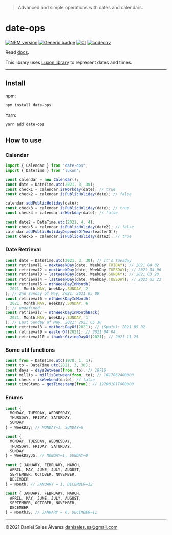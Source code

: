 > Advanced and simple operations with dates and calendars.
# date-ops

[![NPM version](http://img.shields.io/npm/v/date-ops.svg)](https://www.npmjs.com/package/date-ops)
[![Generic badge](https://img.shields.io/badge/GitHub-date--ops-blue.svg?logo=github)](https://github.com/ByDSA/date-ops)
[![CI](https://github.com/ByDSA/date-ops/actions/workflows/ci.yml/badge.svg)](https://github.com/ByDSA/date-ops/actions/workflows/ci.yml)
[![codecov](https://codecov.io/gh/ByDSA/date-ops/branch/main/graph/badge.svg?token=RIJ2K00E5J)](https://codecov.io/gh/ByDSA/date-ops)

Read [docs](https://github.com/ByDSA/date-ops/wiki).

This library uses [Luxon library](https://www.npmjs.com/package/luxon) to represent dates and times.

---

## Install
npm:
```bash
npm install date-ops
```
Yarn:

```bash
yarn add date-ops
```

## How to use

### Calendar
```js
import { Calendar } from "date-ops";
import { DateTime } from "luxon";

const calendar = new Calendar();
const date = DateTime.utc(2021, 3, 30);
const check1 = calendar.isWorkday(date); // true
const check2 = calendar.isPublicHoliday(date); // false

calendar.addPublicHoliday(date);
const check3 = calendar.isPublicHoliday(date); // true
const check4 = calendar.isWorkday(date); // false

const date2 = DateTime.utc(2021, 4, 4);
const check5 = calendar.isPublicHoliday(date2); // false
calendar.addPublicHolidayDependsOfYear(easterOf);
const check6 = calendar.isPublicHoliday(date2); // true
```

### Date Retrieval
```js
const date = DateTime.utc(2021, 3, 30); // It's Tuesday
const retrieval1 = nextWeekDay(date, WeekDay.FRIDAY); // 2021 04 02
const retrieval2 = nextWeekDay(date, WeekDay.TUESDAY); // 2021 04 06
const retrieval3 = lastWeekDay(date, WeekDay.SUNDAY); // 2021 03 28
const retrieval4 = lastWeekDay(date, WeekDay.TUESDAY); // 2021 03 23
const retrieval5 = nthWeekDayInMonth(
  2021, Month.MAY, WeekDay.SUNDAY, 2
); // 2nd Sunday of May, 2021: 2021 05 09
const retrieval6 = nthWeekDayInMonth(
  2021, Month.MAY, WeekDay.SUNDAY, 6
); // undefined
const retrieval7 = nthWeekDayInMonthBack(
  2021, Month.MAY, WeekDay.SUNDAY, 1
); // Last Sunday of May, 2021: 2021 05 30
const retrieval8 = mothersDayOf(2021); // (Spain): 2021 05 02
const retrieval9 = easterOf(2021); // 2021 04 04
const retrieval10 = thanksGivingDayOf(2021); // 2021 11 25
```

### Some util functions
```js
const from = DateTime.utc(1970, 1, 1);
const to = DateTime.utc(2021, 3, 30);
const days = daysBetween(from, to); // 18716
const millis = millisBetween(from, to); // 1617062400000
const check = isWeekend(date); // false
const timeStamp = getTimestamp(from); // 19700101T000000
```

### Enums
```js
const {
  MONDAY, TUESDAY, WEDNESDAY,
  THURSDAY, FRIDAY, SATURDAY,
  SUNDAY
} = WeekDay; // MONDAY=1, SUNDAY=6

const {
  MONDAY, TUESDAY, WEDNESDAY,
  THURSDAY, FRIDAY, SATURDAY,
  SUNDAY
} = WeekDayJS; // MONDAY=1, SUNDAY=0

const { JANUARY, FEBRUARY, MARCH,
  APRIL, MAY, JUNE, JULY, AUGUST,
  SEPTEMBER, OCTOBER, NOVEMBER,
  DECEMBER
} = Month; // JANUARY = 1, DECEMBER=12

const { JANUARY, FEBRUARY, MARCH,
  APRIL, MAY, JUNE, JULY, AUGUST,
  SEPTEMBER, OCTOBER, NOVEMBER,
  DECEMBER
} = MonthJS; // JANUARY = 0, DECEMBER=11

```

---

©2021 Daniel Sales Álvarez <danisales.es@gmail.com>
